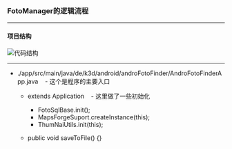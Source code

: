### FotoManager的逻辑流程
***
#### 项目结构
![代码结构](https://github.com/openthos/systemui-analysis/blob/master/CYR/icon/FotoManager.png)

***

  - ./app/src/main/java/de/k3d/android/androFotoFinder/AndroFotoFinderApp.java
    - 这个是程序的主要入口
    - extends Application
    - 这里做了一些初始化
      - FotoSqlBase.init();
      - MapsForgeSuport.createInstance(this);
      - ThumNaiUtils.init(this);
      
    - public void saveToFile() {}
    

